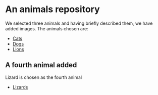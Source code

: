# An animals repository

We selected three animals and having briefly described them, we have added images.
The animals chosen are:

- [Cats](https://github.com/Hailemariam7/animals/blob/main/cat.md)
- [Dogs](https://github.com/Hailemariam7/animals/blob/main/dog.md)
- [Lions](https://github.com/Hailemariam7/animals/blob/main/lion.md)

## A fourth animal added

Lizard is chosen as the fourth animal

- [Lizards](https://github.com/Hailemariam7/animals/blob/main/lizards.md) 
